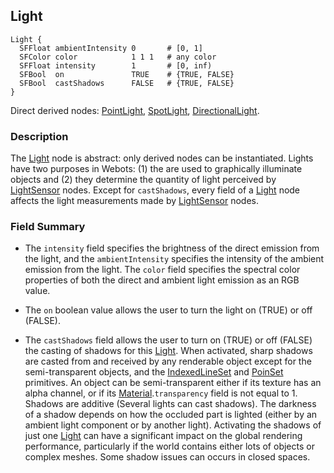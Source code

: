 ## Light

```
Light {
  SFFloat ambientIntensity 0       # [0, 1]
  SFColor color            1 1 1   # any color
  SFFloat intensity        1       # [0, inf)
  SFBool  on               TRUE    # {TRUE, FALSE}
  SFBool  castShadows      FALSE   # {TRUE, FALSE}
}
```

Direct derived nodes: [PointLight](pointlight.md), [SpotLight](spotlight.md), [DirectionalLight](directionallight.md).

### Description

The [Light](#light) node is abstract: only derived nodes can be instantiated.
Lights have two purposes in Webots: (1) the are used to graphically illuminate objects and (2) they determine the quantity of light perceived by [LightSensor](lightsensor.md) nodes.
Except for `castShadows`, every field of a [Light](#light) node affects the light measurements made by [LightSensor](lightsensor.md) nodes.

### Field Summary

- The `intensity` field specifies the brightness of the direct emission from the light, and the `ambientIntensity` specifies the intensity of the ambient emission from the light.
The `color` field specifies the spectral color properties of both the direct and ambient light emission as an RGB value.

- The `on` boolean value allows the user to turn the light on (TRUE) or off (FALSE).

- The `castShadows` field allows the user to turn on (TRUE) or off (FALSE) the casting of shadows for this [Light](#light).
When activated, sharp shadows are casted from and received by any renderable object except for the semi-transparent objects, and the [IndexedLineSet](indexedlineset.md) and [PoinSet](pointset.md) primitives.
An object can be semi-transparent either if its texture has an alpha channel, or if its [Material](material.md).`transparency` field is not equal to 1.
Shadows are additive (Several lights can cast shadows).
The darkness of a shadow depends on how the occluded part is lighted (either by an ambient light component or by another light).
Activating the shadows of just one [Light](#light) can have a significant impact on the global rendering performance, particularly if the world contains either lots of objects or complex meshes.
Some shadow issues can occurs in closed spaces.
